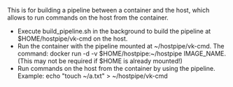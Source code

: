 This is for building a pipeline between a container and the host, which allows to run commands on the host from the container.
- Execute build_pipeline.sh in the background to build the pipeline at $HOME/hostpipe/vk-cmd on the host.
- Run the container with the pipeline mounted at ~/hostpipe/vk-cmd. The command: docker run -d -v $HOME/hostpipe:~/hostpipe IMAGE_NAME. (This may not be required if $HOME is already mounted!)
- Run commands on the host from the container by using the pipeline. Example: echo "touch ~/a.txt" > ~/hostpipe/vk-cmd